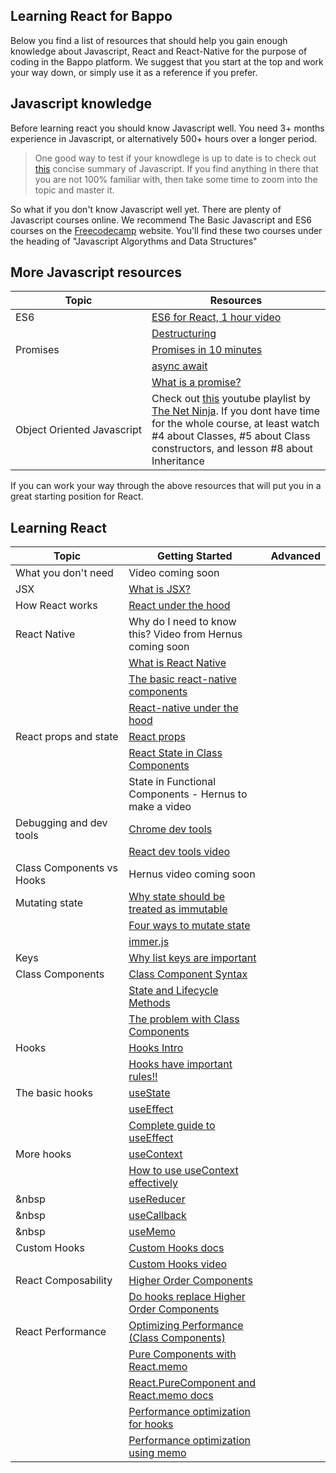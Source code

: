 ## Learning React for Bappo

Below you find a list of resources that should help you gain enough knowledge about Javascript, React and React-Native for the purpose of coding in the Bappo platform.
We suggest that you start at the top and work your way down, or simply use it as a reference if you prefer.

## Javascript knowledge
Before learning react you should know Javascript well. You need 3+ months experience in Javascript, or alternatively 500+ hours over a longer period. 

> One good way to test if your knowdlege is up to date is to check out [this](https://developer.mozilla.org/en-US/docs/Web/JavaScript/A_re-introduction_to_JavaScript) concise summary of Javascript. If you find anything in there that you are not 100% familiar with, then take some time to zoom into the topic and master it.

So what if you don't know Javascript well yet.
There are plenty of Javascript courses online. We recommend The Basic Javascript and ES6 courses on the [Freecodecamp](https://www.freecodecamp.org/learn) website.  You'll find these two courses under the heading of "Javascript Algorythms and Data Structures"

## More Javascript resources
Topic|Resources
---------|-----
ES6 |  [ES6 for React, 1 hour video](https://www.youtube.com/watch?v=NCwa_xi0Uuc&t=109s)
&nbsp; | [Destructuring](https://developer.mozilla.org/en-US/docs/Web/JavaScript/Reference/Operators/Destructuring_assignment)
Promises | [Promises in 10 minutes](https://www.youtube.com/watch?v=DHvZLI7Db8E)  
&nbsp; | [async await](https://www.youtube.com/watch?v=DHvZLI7Db8E)  
&nbsp; | [What is a promise?](https://medium.com/javascript-scene/master-the-javascript-interview-what-is-a-promise-27fc71e77261)
Object&nbsp;Oriented&nbsp;Javascript | Check out [this](https://www.youtube.com/playlist?list=PL4cUxeGkcC9i5yvDkJgt60vNVWffpblB7) youtube playlist by [The Net Ninja](https://www.youtube.com/channel/UCW5YeuERMmlnqo4oq8vwUpg). If you dont have time for the whole course, at least watch #4 about Classes, #5 about Class constructors, and lesson #8 about Inheritance

If you can work your way through the above resources that will put you in a great starting position for React.

## Learning React
Topic    |Getting Started|Advanced
---------|---------------|--------
What&nbsp;you&nbsp;don't&nbsp;need | Video coming soon
JSX | [What is JSX?](https://reactjs.org/docs/jsx-in-depth.html)
How React works | [React under the hood](https://www.freecodecamp.org/news/react-under-the-hood/)
React Native | Why do I need to know this? Video from Hernus coming soon
&nbsp; | [What is React Native](https://medium.com/@thinkwik/react-native-what-is-it-and-why-is-it-used-b132c3581df)
&nbsp; | [The basic react-native components](https://reactnative.dev/docs/intro-react-native-components)
&nbsp; | [React-native under the hood](https://www.youtube.com/watch?v=OnCio4h1J3M)
React props and state | [React props](https://reactjs.org/docs/components-and-props.html)
&nbsp; | [React State in Class Components](https://reactjs.org/docs/state-and-lifecycle.html)
&nbsp; | State in Functional Components - Hernus to make a video
Debugging and dev tools | [Chrome dev tools](https://www.youtube.com/watch?v=H0XScE08hy8)
&nbsp; | [React dev tools video](https://www.youtube.com/watch?v=DQjMiKEwl_E) 
Class Components vs Hooks | Hernus video coming soon
Mutating state | [Why state should be treated as immutable](https://www.youtube.com/watch?v=4LzcQyZ9JOU&t=211s)
&nbsp; | [Four ways to mutate state](https://www.freecodecamp.org/news/handling-state-in-react-four-immutable-approaches-to-consider-d1f5c00249d5/)
&nbsp; | [immer.js](https://www.youtube.com/watch?v=vsrhBUxfXQM)
Keys | [Why list keys are important](https://www.youtube.com/watch?v=0sasRxl35_8)
Class Components | [Class Component Syntax](https://reactjs.org/docs/components-and-props.html#function-and-class-components)
&nbsp; |[State and Lifecycle Methods](https://reactjs.org/docs/components-and-props.html#function-and-class-components)
&nbsp; | [The problem with Class Components](https://itnext.io/react-class-components-are-dead-hint-not-yet-1d0a151173b8)
Hooks | [Hooks Intro](https://reactjs.org/docs/hooks-intro.html)
&nbsp; | [Hooks have important rules!!](https://reactjs.org/docs/hooks-rules.html)
The basic hooks | [useState](https://www.youtube.com/watch?v=9xhKH43llhU)
&nbsp; | [useEffect](https://www.youtube.com/watch?v=j1ZRyw7OtZs)
&nbsp; | [Complete guide to useEffect](https://overreacted.io/a-complete-guide-to-useeffect/)
More hooks | [useContext](https://www.youtube.com/watch?v=lhMKvyLRWo0)
&nbsp; | [How to use useContext effectively](https://kentcdodds.com/blog/how-to-use-react-context-effectively)
&nbsp | [useReducer](https://www.youtube.com/watch?v=wcRawY6aJaw)
&nbsp | [useCallback](https://www.youtube.com/watch?v=-Ls48dd-vJE)
&nbsp | [useMemo](https://www.youtube.com/watch?v=RkBg0gDTLU8)
Custom Hooks | [Custom Hooks docs](https://reactjs.org/docs/hooks-custom.html)
&nbsp; | [Custom Hooks video](https://www.youtube.com/watch?v=5JSigy8E6vk)
React Composability | [Higher Order Components](https://reactjs.org/docs/higher-order-components.html#use-hocs-for-cross-cutting-concerns)
&nbsp; | [Do hooks replace Higher Order Components](https://medium.com/javascript-scene/do-react-hooks-replace-higher-order-components-hocs-7ae4a08b7b58)
React Performance | [Optimizing Performance (Class Components)](https://reactjs.org/docs/optimizing-performance.html) 
&nbsp; | [Pure Components with React.memo](https://www.youtube.com/watch?v=o-alRbk_zP0)
&nbsp; | [React.PureComponent and React.memo docs](https://reactjs.org/docs/react-api.html#reactpurecomponent)
&nbsp; | [Performance optimization for hooks](https://rahmanfadhil.com/optimize-react-hooks/)
&nbsp; | [Performance optimization using memo](https://medium.com/better-programming/performance-optimization-with-react-hooks-and-memo-e3186f7ff9ab)